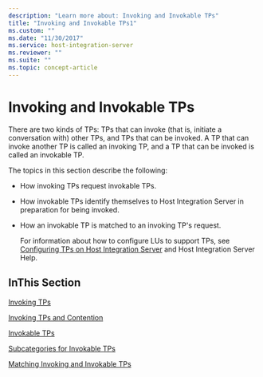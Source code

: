 ```yaml
---
description: "Learn more about: Invoking and Invokable TPs"
title: "Invoking and Invokable TPs1"
ms.custom: ""
ms.date: "11/30/2017"
ms.service: host-integration-server
ms.reviewer: ""
ms.suite: ""
ms.topic: concept-article
---
```

# Invoking and Invokable TPs
There are two kinds of TPs: TPs that can invoke (that is, initiate a conversation with) other TPs, and TPs that can be invoked. A TP that can invoke another TP is called an invoking TP, and a TP that can be invoked is called an invokable TP.  
  
 The topics in this section describe the following:  
  
- How invoking TPs request invokable TPs.  
  
- How invokable TPs identify themselves to Host Integration Server in preparation for being invoked.  
  
- How an invokable TP is matched to an invoking TP's request.  
  
  For information about how to configure LUs to support TPs, see [Configuring TPs on Host Integration Server](../core/configuring-tps-on-host-integration-server1.md) and Host Integration Server Help.  
  
## InThis Section  
 [Invoking TPs](../core/invoking-tps2.md)  
  
 [Invoking TPs and Contention](../core/invoking-tps-and-contention1.md)  
  
 [Invokable TPs](../core/invokable-tps2.md)  
  
 [Subcategories for Invokable TPs](../core/subcategories-for-invokable-tps2.md)  
  
 [Matching Invoking and Invokable TPs](../core/matching-invoking-and-invokable-tps1.md)
